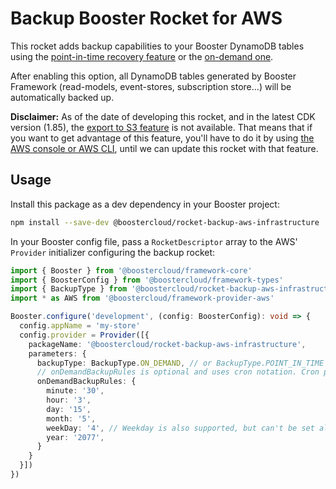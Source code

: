 # Backup Booster Rocket for AWS

This rocket adds backup capabilities to your Booster DynamoDB tables using the [point-in-time recovery feature](https://docs.aws.amazon.com/amazondynamodb/latest/developerguide/PointInTimeRecovery.html) or the [on-demand one](https://docs.aws.amazon.com/amazondynamodb/latest/developerguide/BackupRestore.html).

After enabling this option, all DynamoDB tables generated by Booster Framework (read-models, event-stores, subscription store...) will be automatically backed up.

**Disclaimer:** As of the date of developing this rocket, and in the latest CDK version (1.85), the [export to S3 feature](https://docs.aws.amazon.com/amazondynamodb/latest/developerguide/DataExport.HowItWorks.html) is not available. That means that if you want to get advantage of this feature, you'll have to do it by using [the AWS console or AWS CLI](https://docs.aws.amazon.com/amazondynamodb/latest/developerguide/DataExport.Requesting.html), until we can update this rocket with that feature.

## Usage

Install this package as a dev dependency in your Booster project:

```sh
npm install --save-dev @boostercloud/rocket-backup-aws-infrastructure
```

In your Booster config file, pass a `RocketDescriptor` array to the AWS' `Provider` initializer configuring the backup rocket:

```typescript
import { Booster } from '@boostercloud/framework-core'
import { BoosterConfig } from '@boostercloud/framework-types'
import { BackupType } from '@boostercloud/rocket-backup-aws-infrastructure/dist/backup-stack'
import * as AWS from '@boostercloud/framework-provider-aws'

Booster.configure('development', (config: BoosterConfig): void => {
  config.appName = 'my-store'
  config.provider = Provider([{
    packageName: '@boostercloud/rocket-backup-aws-infrastructure',
    parameters: {
      backupType: BackupType.ON_DEMAND, // or BackupType.POINT_IN_TIME
      // onDemandBackupRules is optional and uses cron notation. Cron params are all optional too.
      onDemandBackupRules: {
        minute: '30',
        hour: '3',
        day: '15',
        month: '5',
        weekDay: '4', // Weekday is also supported, but can't be set along with 'day' parameter
        year: '2077',
      }
    } 
  }])
})
```
